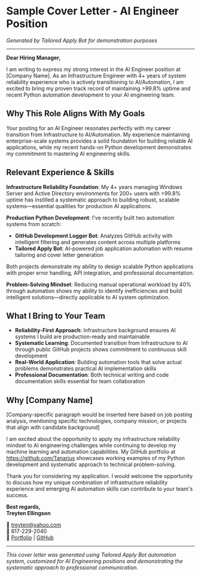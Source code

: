 # Sample Cover Letter - AI Engineer Position

*Generated by Tailored Apply Bot for demonstration purposes*

---

**Dear Hiring Manager,**

I am writing to express my strong interest in the AI Engineer position at [Company Name]. As an Infrastructure Engineer with 4+ years of system reliability experience who is actively transitioning to AI/Automation, I am excited to bring my proven track record of maintaining >99.8% uptime and recent Python automation development to your AI engineering team.

## Why This Role Aligns With My Goals

Your posting for an AI Engineer resonates perfectly with my career transition from Infrastructure to AI/Automation. My experience maintaining enterprise-scale systems provides a solid foundation for building reliable AI applications, while my recent hands-on Python development demonstrates my commitment to mastering AI engineering skills.

## Relevant Experience & Skills

**Infrastructure Reliability Foundation**: My 4+ years managing Windows Server and Active Directory environments for 200+ users with >99.8% uptime has instilled a systematic approach to building robust, scalable systems—essential qualities for production AI applications.

**Production Python Development**: I've recently built two automation systems from scratch:
- **GitHub Development Logger Bot**: Analyzes GitHub activity with intelligent filtering and generates content across multiple platforms
- **Tailored Apply Bot**: AI-powered job application automation with resume tailoring and cover letter generation

Both projects demonstrate my ability to design scalable Python applications with proper error handling, API integration, and professional documentation.

**Problem-Solving Mindset**: Reducing manual operational workload by 40% through automation shows my ability to identify inefficiencies and build intelligent solutions—directly applicable to AI system optimization.

## What I Bring to Your Team

- **Reliability-First Approach**: Infrastructure background ensures AI systems I build are production-ready and maintainable
- **Systematic Learning**: Documented transition from Infrastructure to AI through public GitHub projects shows commitment to continuous skill development
- **Real-World Application**: Building automation tools that solve actual problems demonstrates practical AI implementation skills
- **Professional Documentation**: Both technical writing and code documentation skills essential for team collaboration

## Why [Company Name]

[Company-specific paragraph would be inserted here based on job posting analysis, mentioning specific technologies, company mission, or projects that align with candidate background]

I am excited about the opportunity to apply my infrastructure reliability mindset to AI engineering challenges while continuing to develop my machine learning and automation capabilities. My GitHub portfolio at https://github.com/Tanarius showcases working examples of my Python development and systematic approach to technical problem-solving.

Thank you for considering my application. I would welcome the opportunity to discuss how my unique combination of infrastructure reliability experience and emerging AI automation skills can contribute to your team's success.

**Best regards,**  
**Treyten Ellingson**

📧 treyten@yahoo.com  
📱 817-229-2040  
🔗 [Portfolio](https://tanarius.github.io) | [GitHub](https://github.com/Tanarius)

---

*This cover letter was generated using Tailored Apply Bot automation system, customized for AI Engineering positions and demonstrating the systematic approach to professional communication.*